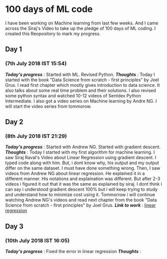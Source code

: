 # 100 days of ML code
I have been working on Machine learning from last few weeks. And I came across the Siraj's Video to take up the pledge of 100 days of ML coding. I created this Reopository to mark my progress.

## Day 1
### (7th July 2018 IST 15:54)

***Today's progress*** :  Started with ML. Revised Python.
***Thoughts*** : Today I started with the book "Data Science from scratch - first principles" by Joel Grus. I read first chapter which mostly gives introduction to data science. It also talks about some real time problem and their solutions. I also revised some python syntax and watched 10-12 videos of Sentdex Python Intermediate. I also got a video series on Machine learning by Andre NG. I will start the video series from tommorow.

## Day 2
### (8th July 2018 IST 21:29)

***Today's progress*** :  Started with Andrew NG. Started with gradient descent.
***Thoughts*** : Today I started with my first algorithm for machine learning. I saw Siraj Raval's Video about Linear Regression using gradient descent. I typed code along with him. But, i dont know why, his output and my output differ on the same dataset. I must have done something wrong. Then, I saw videos from Andrew NG about linear regression. He explained it in a different manner. His notations and explaination was different. But after 2-3 videos i figured it out that it was the same as explained by siraj. I dont think i can say i understood gradient descent 100% but i will keep trying to study and understand how to minimize cost using it. Tommorrow i will continue watching Andrew NG's videos and read next chapter from the book "Data Science from scratch - first principles" by Joel Grus.
***Link to work*** : [linear regression](https://github.com/DevashishPrasad/100_Days_of_ML_Code/tree/master/Linear-regression)

## Day 3
### (10th July 2018 IST 16:05)

***Today's progress*** : Fixed the error in linear regression
***Thoughts*** : 
